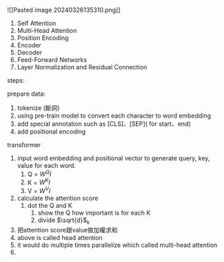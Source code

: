 ![[Pasted image 20240326135310.png]]
1. Self Attention
2. Multi-Head Attention
3. Position Encoding
4. Encoder
5. Decoder
6. Feed-Forward Networks
7. Layer Normalization and Residual Connection

steps:

prepare data:
1. tokenize (斷詞)
2. using pre-train model to convert each character to word embedding
3. add special annotation such as \[CLS\]、\[SEP\]( for start、end)
4. add positional encoding

transformer
1. input word embedding and positional vector to generate query, key, value for each word.
	1. Q =  $W^QI$
	2. K =  $W^KI$
	3. V =  $W^VI$
2. calculate the attention score
	1. dot the Q and K
		1. show the Q how important is for each K
		2. divide $\sqrt{d}$<sub>k</sub>
3. 把attention score跟value做加權求和
4. above is called head attention
5. it would do multiple times parallelize which called multi-head attention
6. 